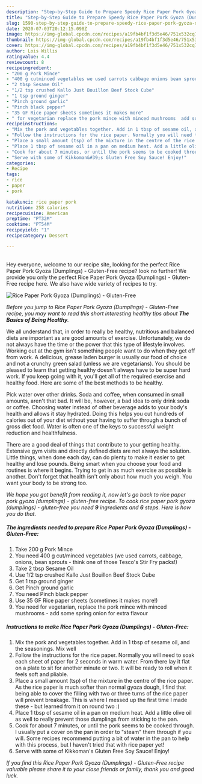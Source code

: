 ```yaml
---
description: "Step-by-Step Guide to Prepare Speedy Rice Paper Pork Gyoza (Dumplings) - Gluten-Free"
title: "Step-by-Step Guide to Prepare Speedy Rice Paper Pork Gyoza (Dumplings) - Gluten-Free"
slug: 1590-step-by-step-guide-to-prepare-speedy-rice-paper-pork-gyoza-dumplings-gluten-free
date: 2020-07-03T20:12:15.098Z
image: https://img-global.cpcdn.com/recipes/a19fb4bf1f3d5e46/751x532cq70/rice-paper-pork-gyoza-dumplings-gluten-free-recipe-main-photo.jpg
thumbnail: https://img-global.cpcdn.com/recipes/a19fb4bf1f3d5e46/751x532cq70/rice-paper-pork-gyoza-dumplings-gluten-free-recipe-main-photo.jpg
cover: https://img-global.cpcdn.com/recipes/a19fb4bf1f3d5e46/751x532cq70/rice-paper-pork-gyoza-dumplings-gluten-free-recipe-main-photo.jpg
author: Lois Willis
ratingvalue: 4.4
reviewcount: 8
recipeingredient:
- "200 g Pork Mince"
- "400 g cutminced vegetables we used carrots cabbage onions bean sprouts  think one of those Tescos Stir Fry packs"
- "2 tbsp Sesame Oil"
- "1/2 tsp crushed Kallo Just Bouillon Beef Stock Cube"
- "1 tsp ground ginger"
- "Pinch ground garlic"
- "Pinch black pepper"
- "35 GF Rice paper sheets sometimes it makes more"
- " for vegetarian replace the pork mince with minced mushrooms  add some spring onion for extra flavour"
recipeinstructions:
- "Mix the pork and vegetables together. Add in 1 tbsp of sesame oil, and the seasonings. Mix well"
- "Follow the instructions for the rice paper. Normally you will need to soak each sheet of paper for 2 seconds in warm water. From there lay it flat on a plate to sit for another minute or two. It will be ready to roll when it feels soft and pliable."
- "Place a small amount (tsp) of the mixture in the centre of the rice paper. As the rice paper is much softer than normal gyoza dough, I find that being able to cover the filling with two or three turns of the rice paper will prevent breakage. This is where I messed up the first time I made these - but learned from it on round two :)"
- "Place 1 tbsp of sesame oil in a pan on medium heat. Add a little olive oil as well to really prevent those dumplings from sticking to the pan."
- "Cook for about 7 minutes, or until the pork seems to be cooked through. I usually put a cover on the pan in order to &#34;steam&#34; them through if you will. Some recipes recommend putting a bit of water in the pan to help with this process, but I haven&#39;t tried that with rice paper yet!"
- "Serve with some of Kikkoman&#39;s Gluten Free Soy Sauce! Enjoy!"
categories:
- Recipe
tags:
- rice
- paper
- pork

katakunci: rice paper pork 
nutrition: 258 calories
recipecuisine: American
preptime: "PT32M"
cooktime: "PT54M"
recipeyield: "1"
recipecategory: Dessert

---
```

<br>
Hey everyone, welcome to our recipe site, looking for the perfect Rice Paper Pork Gyoza (Dumplings) - Gluten-Free recipe? look no further! We provide you only the perfect Rice Paper Pork Gyoza (Dumplings) - Gluten-Free recipe here. We also have wide variety of recipes to try.
<br>


![Rice Paper Pork Gyoza (Dumplings) - Gluten-Free](https://img-global.cpcdn.com/recipes/a19fb4bf1f3d5e46/751x532cq70/rice-paper-pork-gyoza-dumplings-gluten-free-recipe-main-photo.jpg)

<i>Before you jump to Rice Paper Pork Gyoza (Dumplings) - Gluten-Free recipe, you may want to read this short interesting healthy tips about <strong>The Basics of Being Healthy</strong>.</i>

We all understand that, in order to really be healthy, nutritious and balanced diets are important as are good amounts of exercise. Unfortunately, we do not always have the time or the power that this type of lifestyle involves. Working out at the gym isn't something people want to do when they get off from work. A delicious, grease laden burger is usually our food of choice and not a crunchy green salad (unless we are vegetarians). You should be pleased to learn that getting healthy doesn't always have to be super hard work. If you keep going with it, you'll get all of the required exercise and healthy food. Here are some of the best methods to be healthy.

Pick water over other drinks. Soda and coffee, when consumed in small amounts, aren't that bad. It will be, however, a bad idea to only drink soda or coffee. Choosing water instead of other beverage adds to your body's health and allows it stay hydrated. Doing this helps you cut hundreds of calories out of your diet without your having to suffer through a bunch of gross diet food. Water is often one of the keys to successful weight reduction and healthfulness.

There are a good deal of things that contribute to your getting healthy. Extensive gym visits and directly defined diets are not always the solution. Little things, when done each day, can do plenty to make it easier to get healthy and lose pounds. Being smart when you choose your food and routines is where it begins. Trying to get in as much exercise as possible is another. Don't forget that health isn't only about how much you weigh. You want your body to be strong too. 


<i>We hope you got benefit from reading it, now let's go back to rice paper pork gyoza (dumplings) - gluten-free recipe. To cook rice paper pork gyoza (dumplings) - gluten-free you need <strong>9</strong> ingredients and <strong>6</strong> steps. Here is how you do that.
</i>

##### The ingredients needed to prepare Rice Paper Pork Gyoza (Dumplings) - Gluten-Free:

1. Take 200 g Pork Mince
1. You need 400 g cut/minced vegetables (we used carrots, cabbage, onions, bean sprouts - think one of those Tesco&#39;s Stir Fry packs!)
1. Take 2 tbsp Sesame Oil
1. Use 1/2 tsp crushed Kallo Just Bouillon Beef Stock Cube
1. Get 1 tsp ground ginger
1. Get Pinch ground garlic
1. You need Pinch black pepper
1. Use 35 GF Rice paper sheets (sometimes it makes more!)
1. You need  for vegetarian, replace the pork mince with minced mushrooms - add some spring onion for extra flavour


##### Instructions to make Rice Paper Pork Gyoza (Dumplings) - Gluten-Free:

1. Mix the pork and vegetables together. Add in 1 tbsp of sesame oil, and the seasonings. Mix well
1. Follow the instructions for the rice paper. Normally you will need to soak each sheet of paper for 2 seconds in warm water. From there lay it flat on a plate to sit for another minute or two. It will be ready to roll when it feels soft and pliable.
1. Place a small amount (tsp) of the mixture in the centre of the rice paper. As the rice paper is much softer than normal gyoza dough, I find that being able to cover the filling with two or three turns of the rice paper will prevent breakage. This is where I messed up the first time I made these - but learned from it on round two :)
1. Place 1 tbsp of sesame oil in a pan on medium heat. Add a little olive oil as well to really prevent those dumplings from sticking to the pan.
1. Cook for about 7 minutes, or until the pork seems to be cooked through. I usually put a cover on the pan in order to &#34;steam&#34; them through if you will. Some recipes recommend putting a bit of water in the pan to help with this process, but I haven&#39;t tried that with rice paper yet!
1. Serve with some of Kikkoman&#39;s Gluten Free Soy Sauce! Enjoy!


<i>If you find this Rice Paper Pork Gyoza (Dumplings) - Gluten-Free recipe valuable please share it to your close friends or family, thank you and good luck.</i>
